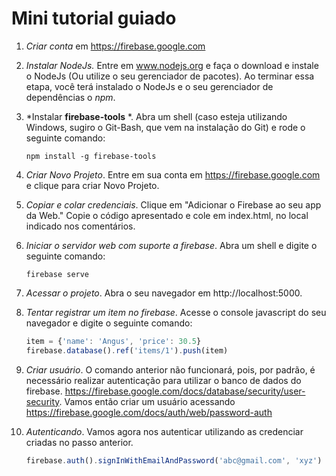 # Mini tutorial guiado

1. *Criar conta* em https://firebase.google.com

2. *Instalar NodeJs.* Entre em www.nodejs.org e faça o download e instale o NodeJs (Ou utilize o seu gerenciador de pacotes). Ao terminar essa etapa, você terá instalado o NodeJs e o seu gerenciador de dependências o *npm*.

3. *Instalar **firebase-tools** *. Abra um shell (caso esteja utilizando Windows, sugiro o Git-Bash, que vem na instalação do Git) e rode o seguinte comando:

    ```shell
    npm install -g firebase-tools
    ```

4. *Criar Novo Projeto*. Entre em sua conta em https://firebase.google.com e clique para criar Novo Projeto. 

5. *Copiar e colar credenciais*. Clique em "Adicionar o Firebase ao seu app da Web." Copie o código apresentado e cole em index.html, no local indicado nos comentários.

6. *Iniciar o servidor web com suporte a firebase*. Abra um shell e digite o seguinte comando:

    ```shell
    firebase serve
    ```

7. *Acessar o projeto*. Abra o seu navegador em http://localhost:5000.

8. *Tentar registrar um item no firebase*.  Acesse o console javascript do seu navegador e digite o seguinte comando:
    
    ```javascript  
    item = {'name': 'Angus', 'price': 30.5}
    firebase.database().ref('items/1').push(item)
    ```

9. *Criar usuário*. O comando anterior não funcionará, pois, por padrão, é necessário realizar
autenticação para utilizar o banco de dados do firebase. https://firebase.google.com/docs/database/security/user-security. Vamos então criar um usuário acessando https://firebase.google.com/docs/auth/web/password-auth

10. *Autenticando*. Vamos agora nos autenticar utilizando as credenciar criadas no passo anterior. 

	```javascript
	firebase.auth().signInWithEmailAndPassword('abc@gmail.com', 'xyz')
	```

